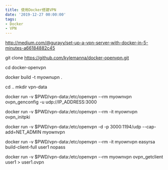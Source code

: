 ```yaml
---
title: 使用Docker搭建VPN
date: '2019-12-27 00:00:00'
tags:
- Docker
- VPN
---
```


http://medium.com/@gurayy/set-up-a-vpn-server-with-docker-in-5-minutes-a66184882c45



git clone https://github.com/kylemanna/docker-openvpn.git

cd docker-openvpn

docker build -t myownupn .

cd ..
mkdir vpn-data

docker run -v $PWD/vpn-data:/etc/openvpn --rm myownvpn ovpn_genconfig -u udp://IP_ADDRESS:3000

docker run -v $PWD/vpn-data:/etc/openvpn --rm -it myownvpn ovpn_initpki

docker run -v $PWD/vpn-data:/etc/openvpn -d -p 3000:1194/udp --cap-add=NET_ADMIN myownvpn

docker run -v $PWD/vpn-data:/etc/openvpn --rm -it myownvpn easyrsa build-client-full user1 nopass

docker run -v $PWD/vpn-data:/etc/openvpn --rm myownvpn ovpn_getclient user1 > user1.ovpn

